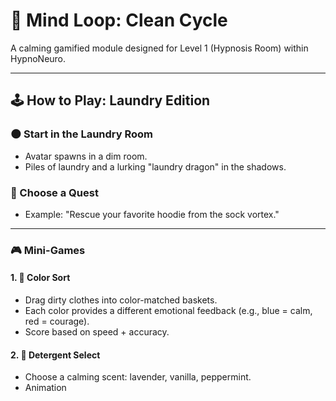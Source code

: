 
# 🧼 Mind Loop: Clean Cycle

A calming gamified module designed for Level 1 (Hypnosis Room) within HypnoNeuro.

---

## 🕹️ How to Play: Laundry Edition

### 🌑 Start in the Laundry Room
- Avatar spawns in a dim room.
- Piles of laundry and a lurking "laundry dragon" in the shadows.

### 🎯 Choose a Quest
- Example: "Rescue your favorite hoodie from the sock vortex."

---

### 🎮 Mini-Games

#### 1. 🧺 Color Sort
- Drag dirty clothes into color-matched baskets.
- Each color provides a different emotional feedback (e.g., blue = calm, red = courage).
- Score based on speed + accuracy.

#### 2. 🧴 Detergent Select
- Choose a calming scent: lavender, vanilla, peppermint.
- Animation
